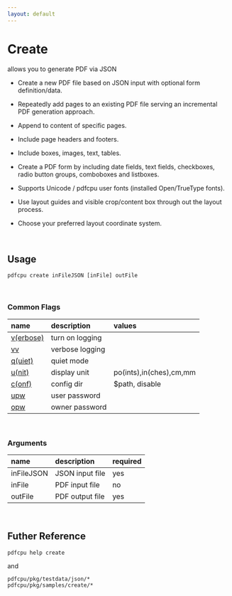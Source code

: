 ```yaml
---
layout: default
---
```


# Create

allows you to generate PDF via JSON

* Create a new PDF file based on JSON input with optional form definition/data.

* Repeatedly add pages to an existing PDF file serving an incremental PDF generation approach.

* Append to content of specific pages.

* Include page headers and footers.

* Include boxes, images, text, tables.

* Create a PDF form by including date fields, text fields, checkboxes, radio button groups, comboboxes and listboxes.

* Supports Unicode / pdfcpu user fonts (installed Open/TrueType fonts).

* Use layout guides and visible crop/content box through out the layout process.

* Choose your preferred layout coordinate system.

<br>


## Usage

```
pdfcpu create inFileJSON [inFile] outFile
```

<br>


### Common Flags

| name                                            | description     | values
|:------------------------------------------------|:----------------|:-------
| [v(erbose)](../getting_started/common_flags.md) | turn on logging |
| [vv](../getting_started/common_flags.md)        | verbose logging |
| [q(uiet)](../getting_started/common_flags.md)   | quiet mode      |
| [u(nit)](../getting_started/common_flags.md)    | display unit    | po(ints),in(ches),cm,mm
| [c(onf)](../getting_started/common_flags.md)    | config dir      | $path, disable
| [upw](../getting_started/common_flags.md)       | user password   |
| [opw](../getting_started/common_flags.md)       | owner password  |

<br>

### Arguments

| name         | description             | required |
|:-------------|:------------------------|:---------|
| inFileJSON   | JSON input file         | yes
| inFile       | PDF input file          | no
| outFile      | PDF output file         | yes

<br>

## Futher Reference

```
pdfcpu help create
``` 

and

```
pdfcpu/pkg/testdata/json/*
pdfcpu/pkg/samples/create/*
```